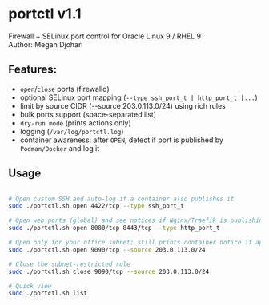 # portctl v1.1
Firewall + SELinux port control for Oracle Linux 9 / RHEL 9  
Author: Megah Djohari
  
    
## Features:
   - `open`/`close` ports (firewalld)
   - optional SELinux port mapping (`--type ssh_port_t | http_port_t |...`)
   - limit by source CIDR (--source 203.0.113.0/24) using rich rules
   - bulk ports support (space-separated list)
   - `dry-run mode` (prints actions only)
   - logging (`/var/log/portctl.log`)
   - container awareness: after `OPEN`, detect if port is published by `Podman/Docker` and log it


## Usage
```bash

# Open custom SSH and auto-log if a container also publishes it
sudo ./portctl.sh open 4422/tcp --type ssh_port_t

# Open web ports (global) and see notices if Nginx/Traefik is publishing them
sudo ./portctl.sh open 8080/tcp 8443/tcp --type http_port_t

# Open only for your office subnet; still prints container notice if applicable
sudo ./portctl.sh open 9090/tcp --source 203.0.113.0/24

# Close the subnet-restricted rule
sudo ./portctl.sh close 9090/tcp --source 203.0.113.0/24

# Quick view
sudo ./portctl.sh list

```